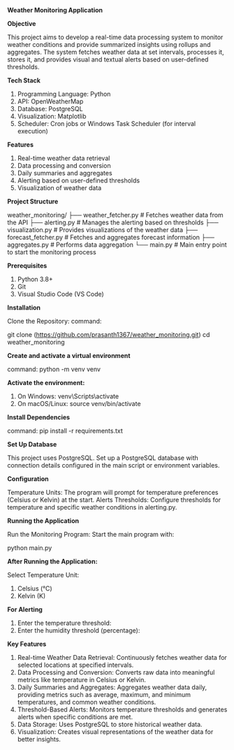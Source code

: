 **Weather Monitoring Application**

**Objective**

This project aims to develop a real-time data processing system to monitor weather conditions and provide summarized insights using rollups and aggregates. The system fetches weather data at set intervals, processes it, stores it, and provides visual and textual alerts based on user-defined thresholds.

**Tech Stack**
1. Programming Language: Python
2. API: OpenWeatherMap
3. Database: PostgreSQL
4. Visualization: Matplotlib
5. Scheduler: Cron jobs or Windows Task Scheduler (for interval execution)

**Features**
1. Real-time weather data retrieval
2. Data processing and conversion
3. Daily summaries and aggregates
4. Alerting based on user-defined thresholds
5. Visualization of weather data

**Project Structure**

weather_monitoring/
├── weather_fetcher.py         # Fetches weather data from the API
├── alerting.py                # Manages the alerting based on thresholds
├── visualization.py           # Provides visualizations of the weather data
├── forecast_fetcher.py        # Fetches and aggregates forecast information
├── aggregates.py              # Performs data aggregation
└── main.py                    # Main entry point to start the monitoring process

**Prerequisites**
1. Python 3.8+
2. Git
3. Visual Studio Code (VS Code)


**Installation**

Clone the Repository:
command:

git clone (https://github.com/prasanth1367/weather_monitoring.git)
cd weather_monitoring 


**Create and activate a virtual environment**

command:  python -m venv venv

**Activate the environment:**

1. On Windows: venv\Scripts\activate
2. On macOS/Linux: source venv/bin/activate

**Install Dependencies**

command: pip install -r requirements.txt

**Set Up Database**

This project uses PostgreSQL. Set up a PostgreSQL database with connection details configured in the main script or environment variables.

**Configuration**

Temperature Units: The program will prompt for temperature preferences (Celsius or Kelvin) at the start.
Alerts Thresholds: Configure thresholds for temperature and specific weather conditions in alerting.py.

**Running the Application**

Run the Monitoring Program: Start the main program with:

python main.py

**After Running the Application:**

Select Temperature Unit:
1. Celsius (°C)
2. Kelvin (K)

**For Alerting** 
1. Enter the temperature threshold:
2. Enter the humidity threshold (percentage):

**Key Features**
1. Real-time Weather Data Retrieval: Continuously fetches weather data for selected locations at specified intervals.
2. Data Processing and Conversion: Converts raw data into meaningful metrics like temperature in Celsius or Kelvin.
3. Daily Summaries and Aggregates: Aggregates weather data daily, providing metrics such as average, maximum, and minimum temperatures, and common weather conditions.
4. Threshold-Based Alerts: Monitors temperature thresholds and generates alerts when specific conditions are met.
5. Data Storage: Uses PostgreSQL to store historical weather data.
6. Visualization: Creates visual representations of the weather data for better insights.
